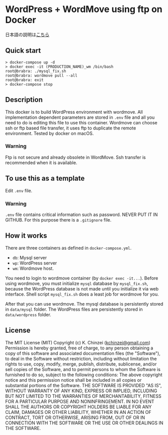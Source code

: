 # WordPress + WordMove using ftp on Docker

日本語の説明は[こちら](readmej.md)

## Quick start

```shell
> docker-compose up -d
> docker exec -it (PRODUCTION_NAME)_wm /bin/bash
root@brabra: ./mysql_fix.sh
root@brabra: wordmove pull --all
root@brabra: exit
> docker-compose stop
```

## Description

This docker is to build WordPress environment with wordmove. All implementation dependent parameters are stored in `.env` file and all you need to do is editing this file to use this container.
Wordmove can choose ssh or ftp based file transfer, it uses ftp to duplicate the remote environment.
Tested by docker on macOS.

### Warning

Ftp is not secure and already obsolete in WordMove. Ssh transfer is recommended when it is available.

## To use this as a template

Edit `.env` file.

### Warning

`.env` file contains critical information such as password. NEVER PUT IT IN GITHUB. For this purpose there is a `.gitignore` file.

## How it works

There are three containers as defined in `docker-compose.yml`.

- `db`: Mysql server
- `wp`: WordPress server
- `wm`: Wordmove host.

You need to login to wordmove container (by `docker exec -it...`).
Before using wordmove, you must initialize `mysql` database by `mysql_fix.sh`,
because the WordPress database is not made until you initialize it via web interface.
Shell script `mysql_fix.sh` does a least job for wordmove for you.

After that you can use wordmove.
The mysql database is persistently stored in `data/mysql` folder.
The WordPress files are persistently stored in `data/wordpress` folder.

## License

The MIT License (MIT) Copyright (c) K. Chinzei (kchinzei@gmail.com) Permission is hereby granted, free of charge, to any person obtaining a copy of this software and associated documentation files (the "Software"), to deal in the Software without restriction, including without limitation the rights to use, copy, modify, merge, publish, distribute, sublicense, and/or sell copies of the Software, and to permit persons to whom the Software is furnished to do so, subject to the following conditions: The above copyright notice and this permission notice shall be included in all copies or substantial portions of the Software. THE SOFTWARE IS PROVIDED "AS IS", WITHOUT WARRANTY OF ANY KIND, EXPRESS OR IMPLIED, INCLUDING BUT NOT LIMITED TO THE WARRANTIES OF MERCHANTABILITY, FITNESS FOR A PARTICULAR PURPOSE AND NONINFRINGEMENT. IN NO EVENT SHALL THE AUTHORS OR COPYRIGHT HOLDERS BE LIABLE FOR ANY CLAIM, DAMAGES OR OTHER LIABILITY, WHETHER IN AN ACTION OF CONTRACT, TORT OR OTHERWISE, ARISING FROM, OUT OF OR IN CONNECTION WITH THE SOFTWARE OR THE USE OR OTHER DEALINGS IN THE SOFTWARE.
